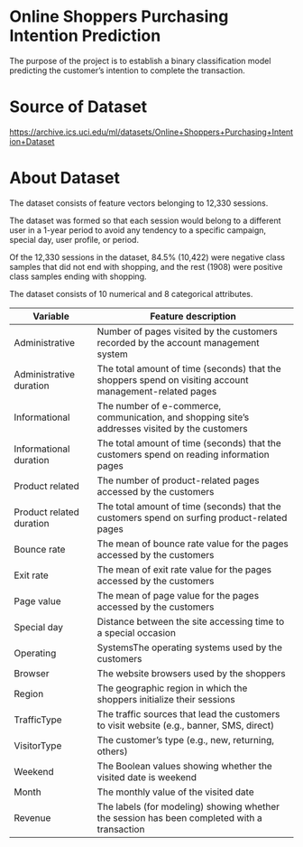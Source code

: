 # Online Shoppers Purchasing Intention Prediction
The purpose of the project is to establish a binary classification model predicting the customer’s intention to complete the transaction.

# Source of Dataset
https://archive.ics.uci.edu/ml/datasets/Online+Shoppers+Purchasing+Intention+Dataset

# About Dataset
The dataset consists of feature vectors belonging to 12,330 sessions.

The dataset was formed so that each session would belong to a different user in a 1-year period to avoid any tendency to a specific campaign, special day, user profile, or period.

Of the 12,330 sessions in the dataset, 84.5% (10,422) were negative class samples that did not end with shopping, and the rest (1908) were positive class samples ending with shopping.

The dataset consists of 10 numerical and 8 categorical attributes.

|Variable|Feature description|
|---|---|
|Administrative  |Number of pages visited by the customers recorded by the account management system|
|Administrative duration |The total amount of time (seconds) that the shoppers spend on visiting account management-related pages|
|Informational|The number of e-commerce, communication, and shopping site’s addresses visited by the customers|
|Informational duration|The total amount of time (seconds) that the customers spend on reading information pages|
|Product related|The number of product-related pages accessed by the customers|
|Product related duration|The total amount of time (seconds) that the customers spend on surfing product-related pages|
|Bounce rate|The mean of bounce rate value for the pages accessed by the customers|
|Exit rate|The mean of exit rate value for the pages accessed by the customers|
|Page value|The mean of page value for the pages accessed by the customers|
|Special day|Distance between the site accessing time to a special occasion|
|Operating|SystemsThe operating systems used by the customers|
|Browser|The website browsers used by the shoppers|
|Region|The geographic region in which the shoppers initialize their sessions|
|TrafficType|The traffic sources that lead the customers to visit website (e.g., banner, SMS, direct)|
|VisitorType|The customer’s type (e.g., new, returning, others)|
|Weekend|The Boolean values showing whether the visited date is weekend|
|Month|The monthly value of the visited date|
|Revenue|The labels (for modeling) showing whether the session has been completed with a transaction|
